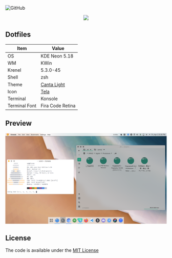![GitHub](https://img.shields.io/github/license/opxop/dotfiles?style=for-the-badge)
<p align="center">
	<a name="top" href="https://github.com/opxop/dotfiles"><img src="http://dotfiles.github.io/images/dotfiles-logo.png">
	</a>
</p>

## Dotfiles

| Item          	| Value                                                         	|
|---------------	|---------------------------------------------------------------	|
| OS            	| KDE Neon 5.18                                                 	|
| WM            	| KWin                                                          	|
| Krenel        	| 5.3.0-45                                                      	|
| Shell         	| zsh                                                           	|
| Theme         	| [Canta Light](https://github.com/vinceliuice/Canta-kde)       	|
| Icon          	| [Tela](https://github.com/vinceliuice/Tela-circle-icon-theme) 	|
| Terminal      	| Konsole                                                       	|
| Terminal Font 	| Fira Code Retina                                              	|

## Preview

![Desktop-1](/screenshots/crot-1.png)

## License
The code is available under the [MIT License](https://github.com/fikriomar16/dotfiles/blob/master/LICENSE.md)
